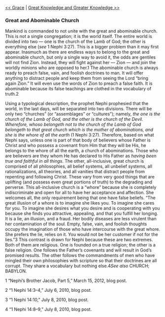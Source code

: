 [<< Grace](Grace)  |  [Great Knowledge and Greater Knowledge >>](Great%20Knowledge%20and%20Greater%20Knowledge)

### Great and Abominable Church
Mankind is commanded to not unite with the great and abominable church. This is not a single congregation; it is the world itself. The entire world is divided into two — one is the church of the Lamb of God; the other is everything else (*see* 1 Nephi 3:27). This is a bigger problem than it may first appear. Inasmuch as there are endless ways to belong to the great and abominable church, but only a single way to avoid it, the odds are gentiles will not find Zion. Instead, they will fight against her — Zion — and join the worldly minions who are opposed to her.1 The abominable church is always ready to preach false, vain, and foolish doctrines to man. It will offer anything to distract people and keep them from seeing the Lord “bring again Zion.” It will even use the words of Zion to preach a false faith. It is abominable because its false teachings are clothed in the vocabulary of truth.2

Using a typological description, the prophet Nephi prophesied that the world, in the last days, will be separated into two divisions. There will be only two “churches” (or “assemblages” or “cultures”); namely, *the one is the church of the Lamb of God, and the other is the church of the Devil. Wherefore, whoso belongeth not to the church of the Lamb of God belongeth to that great church which is the mother of abominations, and she is the whore of all the earth* (1 Nephi 3:27). Therefore, based on what Nephi says, unless one is part of that body of believers whose Father is Christ and who possess a covenant from Him that they will be His, he belongs to the whore of all the earth, a church of abominations. Those who are believers are they whom He has declared to His Father as *having been true and faithful in all things*. The other, all-inclusive, great church is comprised of all philosophies, all belief systems, all unbelief systems, all rationalizations, all theories, and all vanities that distract people from repenting and following Christ. These vary from very good things that are uplifting (and possess even great portions of truth) to the degrading and perverse. This all-inclusive church is a “whore” because she is completely indiscriminate and open for all to have her acceptance and affection. She welcomes all, the only requirement being that one have false beliefs. “The great illusion of a whore is to imagine she likes you. To imagine she cares for you. To imagine she desires what you desire and is cooperating with you because she finds you attractive, appealing, and that you fulfill her longing. It is a lie, an illusion, and a fraud. Her bodily diseases are less virulent than her contamination of the soul. Empty, false, vain, and foolish thoughts occupy the imagination of those who have intercourse with the great whore. She prefers the lie, relies on it. You would not be her customer if not for the lies.”3 This contrast is drawn for Nephi because these are two extremes. Both of them are religious. One is founded on a true religion; the other is a false religion. One follows the Father’s covenants and will result in God’s promised results. The other follows the commandments of men who have mingled their own philosophies with scripture so that their doctrines are all corrupt. They share a vocabulary but nothing else.4*See also* CHURCH; BABYLON.



1 “Nephi’s Brother Jacob, Part 5,” March 15, 2012, blog post.


2 “1 Nephi 14:3–4,” July 6, 2010, blog post.


3 “1 Nephi 14:10,” July 8, 2010, blog post.


4 “1 Nephi 14:8–9,” July 8, 2010, blog post.